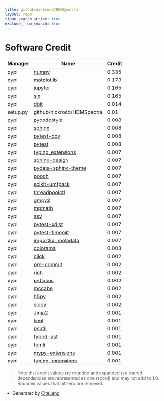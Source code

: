 ```yaml
---
title: github/nickrodd/HDMSpectra
layout: repo
tipue_search_active: true
exclude_from_search: true
---
```

# Software Credit

|Manager|Name|Credit|
|-------|----|------|
|pypi|[numpy](https://www.numpy.org)|0.335|
|pypi|[matplotlib](https://matplotlib.org)|0.173|
|pypi|[jupyter](http://jupyter.org)|0.165|
|pypi|[six](https://github.com/benjaminp/six)|0.165|
|pypi|[doit](http://pydoit.org)|0.014|
|setup.py|github/nickrodd/HDMSpectra|0.01|
|pypi|[pycodestyle](https://pycodestyle.pycqa.org/)|0.008|
|pypi|[sphinx](https://pypi.org/project/sphinx)|0.008|
|pypi|[pytest-cov](https://pypi.org/project/pytest-cov)|0.008|
|pypi|[pytest](https://pypi.org/project/pytest)|0.008|
|pypi|[typing_extensions](https://typing.readthedocs.io/)|0.007|
|pypi|[sphinx-design](https://github.com/executablebooks/sphinx-design)|0.007|
|pypi|[pydata-sphinx-theme](https://pypi.org/project/pydata-sphinx-theme)|0.007|
|pypi|[pooch](https://pypi.org/project/pooch)|0.007|
|pypi|[scikit-umfpack](https://pypi.org/project/scikit-umfpack)|0.007|
|pypi|[threadpoolctl](https://pypi.org/project/threadpoolctl)|0.007|
|pypi|[gmpy2](https://pypi.org/project/gmpy2)|0.007|
|pypi|[mpmath](https://pypi.org/project/mpmath)|0.007|
|pypi|[asv](https://pypi.org/project/asv)|0.007|
|pypi|[pytest-xdist](https://pypi.org/project/pytest-xdist)|0.007|
|pypi|[pytest-timeout](https://pypi.org/project/pytest-timeout)|0.007|
|pypi|[importlib-metadata](https://pypi.org/project/importlib-metadata)|0.007|
|pypi|[colorama](https://pypi.org/project/colorama)|0.003|
|pypi|[click](https://palletsprojects.com/p/click/)|0.002|
|pypi|[pre-commit](https://pypi.org/project/pre-commit)|0.002|
|pypi|[rich](https://pypi.org/project/rich)|0.002|
|pypi|[pyflakes](https://pypi.org/project/pyflakes)|0.002|
|pypi|[mccabe](https://pypi.org/project/mccabe)|0.002|
|pypi|[h5py](http://www.h5py.org)|0.002|
|pypi|[scipy](https://scipy.org/)|0.002|
|pypi|[Jinja2](https://pypi.org/project/Jinja2)|0.001|
|pypi|[lxml](https://pypi.org/project/lxml)|0.001|
|pypi|[psutil](https://pypi.org/project/psutil)|0.001|
|pypi|[typed-ast](https://pypi.org/project/typed-ast)|0.001|
|pypi|[tomli](https://pypi.org/project/tomli)|0.001|
|pypi|[mypy-extensions](https://pypi.org/project/mypy-extensions)|0.001|
|pypi|[typing-extensions](https://pypi.org/project/typing-extensions)|0.001|


> Note that credit values are rounded and expanded (so shared dependencies are represented as one record) and may not add to 1.0. Rounded values that hit zero are removed.


- Generated by [CiteLang](https://github.com/vsoch/citelang)
